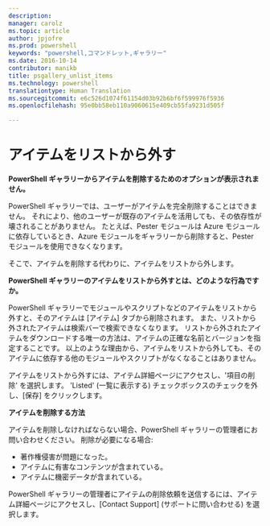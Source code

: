 ```yaml
---
description: 
manager: carolz
ms.topic: article
author: jpjofre
ms.prod: powershell
keywords: "powershell,コマンドレット,ギャラリー"
ms.date: 2016-10-14
contributor: manikb
title: psgallery_unlist_items
ms.technology: powershell
translationtype: Human Translation
ms.sourcegitcommit: e6c526d1074f61154d03b92b6bf6f599976f5936
ms.openlocfilehash: 95e0bb58eb110a9060615e409cb55fa9231d505f

---
```


# アイテムをリストから外す

**PowerShell ギャラリーからアイテムを削除するためのオプションが表示されません。**

PowerShell ギャラリーでは、ユーザーがアイテムを完全削除することはできません。 それにより、他のユーザーが既存のアイテムを活用しても、その依存性が壊されることがありません。 たとえば、Pester モジュールは Azure モジュールに依存しているとき、Azure モジュールをギャラリーから削除すると、Pester モジュールを使用できなくなります。

そこで、アイテムを削除する代わりに、アイテムをリストから外します。

**PowerShell ギャラリーのアイテムをリストから外すとは、どのような行為ですか。**

PowerShell ギャラリーでモジュールやスクリプトなどのアイテムをリストから外すと、そのアイテムは [アイテム] タブから削除されます。
また、リストから外されたアイテムは検索バーで検索できなくなります。
リストから外されたアイテムをダウンロードする唯一の方法は、アイテムの正確な名前とバージョンを指定することです。
以上のような理由から、アイテムをリストから外しても、そのアイテムに依存する他のモジュールやスクリプトがなくなることはありません。

アイテムをリストから外すには、アイテム詳細ページにアクセスし、'項目の削除' を選択します。 'Listed' (一覧に表示する) チェックボックスのチェックを外し、[保存] をクリックします。

**アイテムを削除する方法**

アイテムを削除しなければならない場合、PowerShell ギャラリーの管理者にお問い合わせください。
削除が必要になる場合:
- 著作権侵害が問題になった。
- アイテムに有害なコンテンツが含まれている。
- アイテムに機密データが含まれている。

PowerShell ギャラリーの管理者にアイテムの削除依頼を送信するには、アイテム詳細ページにアクセスし、[Contact Support] (サポートに問い合わせる) を選択します。  





<!--HONumber=Oct16_HO2-->


